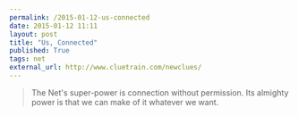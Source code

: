 ```yaml
---
permalink: /2015-01-12-us-connected
date: 2015-01-12 11:11
layout: post
title: "Us, Connected"
published: True
tags: net
external_url: http://www.cluetrain.com/newclues/
---
```


>The Net's super-power is connection without permission. Its almighty power is that we can make of it whatever we want.
